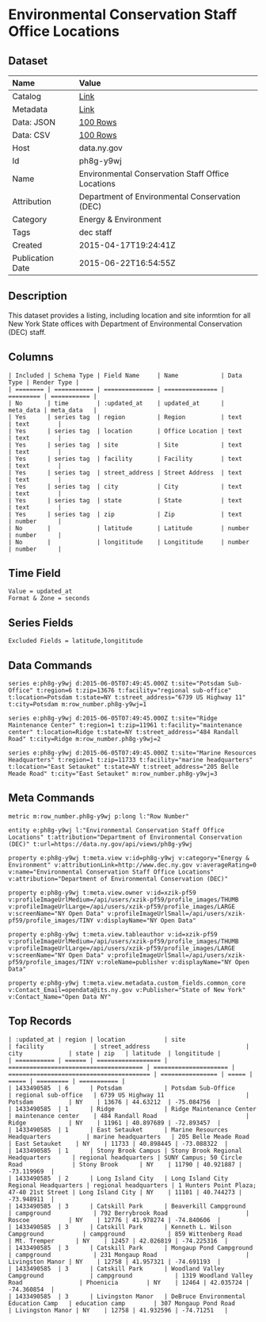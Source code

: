 # Environmental Conservation Staff Office Locations

## Dataset

| Name | Value |
| :--- | :---- |
| Catalog | [Link](https://catalog.data.gov/dataset/environmental-conservation-staff-office-locations) |
| Metadata | [Link](https://data.ny.gov/api/views/ph8g-y9wj) |
| Data: JSON | [100 Rows](https://data.ny.gov/api/views/ph8g-y9wj/rows.json?max_rows=100) |
| Data: CSV | [100 Rows](https://data.ny.gov/api/views/ph8g-y9wj/rows.csv?max_rows=100) |
| Host | data.ny.gov |
| Id | ph8g-y9wj |
| Name | Environmental Conservation Staff Office Locations |
| Attribution | Department of Environmental Conservation (DEC) |
| Category | Energy & Environment |
| Tags | dec staff |
| Created | 2015-04-17T19:24:41Z |
| Publication Date | 2015-06-22T16:54:55Z |

## Description

This dataset provides a listing, including location and site informtion for all New York State offices with Department of Environmental Conservation (DEC) staff.

## Columns

```ls
| Included | Schema Type | Field Name     | Name            | Data Type | Render Type |
| ======== | =========== | ============== | =============== | ========= | =========== |
| No       | time        | :updated_at    | updated_at      | meta_data | meta_data   |
| Yes      | series tag  | region         | Region          | text      | text        |
| Yes      | series tag  | location       | Office Location | text      | text        |
| Yes      | series tag  | site           | Site            | text      | text        |
| Yes      | series tag  | facility       | Facility        | text      | text        |
| Yes      | series tag  | street_address | Street Address  | text      | text        |
| Yes      | series tag  | city           | City            | text      | text        |
| Yes      | series tag  | state          | State           | text      | text        |
| Yes      | series tag  | zip            | Zip             | text      | number      |
| No       |             | latitude       | Latitude        | number    | number      |
| No       |             | longititude    | Longititude     | number    | number      |
```

## Time Field

```ls
Value = updated_at
Format & Zone = seconds
```

## Series Fields

```ls
Excluded Fields = latitude,longititude
```

## Data Commands

```ls
series e:ph8g-y9wj d:2015-06-05T07:49:45.000Z t:site="Potsdam Sub-Office" t:region=6 t:zip=13676 t:facility="regional sub-office" t:location=Potsdam t:state=NY t:street_address="6739 US Highway 11" t:city=Potsdam m:row_number.ph8g-y9wj=1

series e:ph8g-y9wj d:2015-06-05T07:49:45.000Z t:site="Ridge Maintenance Center" t:region=1 t:zip=11961 t:facility="maintenance center" t:location=Ridge t:state=NY t:street_address="484 Randall Road" t:city=Ridge m:row_number.ph8g-y9wj=2

series e:ph8g-y9wj d:2015-06-05T07:49:45.000Z t:site="Marine Resources Headquarters" t:region=1 t:zip=11733 t:facility="marine headquarters" t:location="East Setauket" t:state=NY t:street_address="205 Belle Meade Road" t:city="East Setauket" m:row_number.ph8g-y9wj=3
```

## Meta Commands

```ls
metric m:row_number.ph8g-y9wj p:long l:"Row Number"

entity e:ph8g-y9wj l:"Environmental Conservation Staff Office Locations" t:attribution="Department of Environmental Conservation (DEC)" t:url=https://data.ny.gov/api/views/ph8g-y9wj

property e:ph8g-y9wj t:meta.view v:id=ph8g-y9wj v:category="Energy & Environment" v:attributionLink=http://www.dec.ny.gov v:averageRating=0 v:name="Environmental Conservation Staff Office Locations" v:attribution="Department of Environmental Conservation (DEC)"

property e:ph8g-y9wj t:meta.view.owner v:id=xzik-pf59 v:profileImageUrlMedium=/api/users/xzik-pf59/profile_images/THUMB v:profileImageUrlLarge=/api/users/xzik-pf59/profile_images/LARGE v:screenName="NY Open Data" v:profileImageUrlSmall=/api/users/xzik-pf59/profile_images/TINY v:displayName="NY Open Data"

property e:ph8g-y9wj t:meta.view.tableauthor v:id=xzik-pf59 v:profileImageUrlMedium=/api/users/xzik-pf59/profile_images/THUMB v:profileImageUrlLarge=/api/users/xzik-pf59/profile_images/LARGE v:screenName="NY Open Data" v:profileImageUrlSmall=/api/users/xzik-pf59/profile_images/TINY v:roleName=publisher v:displayName="NY Open Data"

property e:ph8g-y9wj t:meta.view.metadata.custom_fields.common_core v:Contact_Email=opendata@its.ny.gov v:Publisher="State of New York" v:Contact_Name="Open Data NY"
```

## Top Records

```ls
| :updated_at | region | location           | site                                   | facility              | street_address                           | city             | state | zip   | latitude  | longititude | 
| =========== | ====== | ================== | ====================================== | ===================== | ======================================== | ================ | ===== | ===== | ========= | =========== | 
| 1433490585  | 6      | Potsdam            | Potsdam Sub-Office                     | regional sub-office   | 6739 US Highway 11                       | Potsdam          | NY    | 13676 | 44.63212  | -75.084756  | 
| 1433490585  | 1      | Ridge              | Ridge Maintenance Center               | maintenance center    | 484 Randall Road                         | Ridge            | NY    | 11961 | 40.897689 | -72.893457  | 
| 1433490585  | 1      | East Setauket      | Marine Resources Headquarters          | marine headquarters   | 205 Belle Meade Road                     | East Setauket    | NY    | 11733 | 40.898445 | -73.088322  | 
| 1433490585  | 1      | Stony Brook Campus | Stony Brook Regional Headquarters      | regional headquarters | SUNY Campus; 50 Circle Road              | Stony Brook      | NY    | 11790 | 40.921887 | -73.119969  | 
| 1433490585  | 2      | Long Island City   | Long Island City Regional Headquarters | regional headquarters | 1 Hunters Point Plaza; 47-40 21st Street | Long Island City | NY    | 11101 | 40.744273 | -73.948911  | 
| 1433490585  | 3      | Catskill Park      | Beaverkill Campground                  | campground            | 792 Berrybrook Road                      | Roscoe           | NY    | 12776 | 41.978274 | -74.840606  | 
| 1433490585  | 3      | Catskill Park      | Kenneth L. Wilson Campground           | campground            | 859 Wittenberg Road                      | Mt. Tremper      | NY    | 12457 | 42.026819 | -74.225316  | 
| 1433490585  | 3      | Catskill Park      | Mongaup Pond Campground                | campground            | 231 Mongaup Road                         | Livingston Manor | NY    | 12758 | 41.957321 | -74.691193  | 
| 1433490585  | 3      | Catskill Park      | Woodland Valley Campground             | campground            | 1319 Woodland Valley Road                | Phoenicia        | NY    | 12464 | 42.035724 | -74.360854  | 
| 1433490585  | 3      | Livingston Manor   | DeBruce Environmental Education Camp   | education camp        | 307 Mongaup Pond Road                    | Livingston Manor | NY    | 12758 | 41.932596 | -74.71251   | 
```